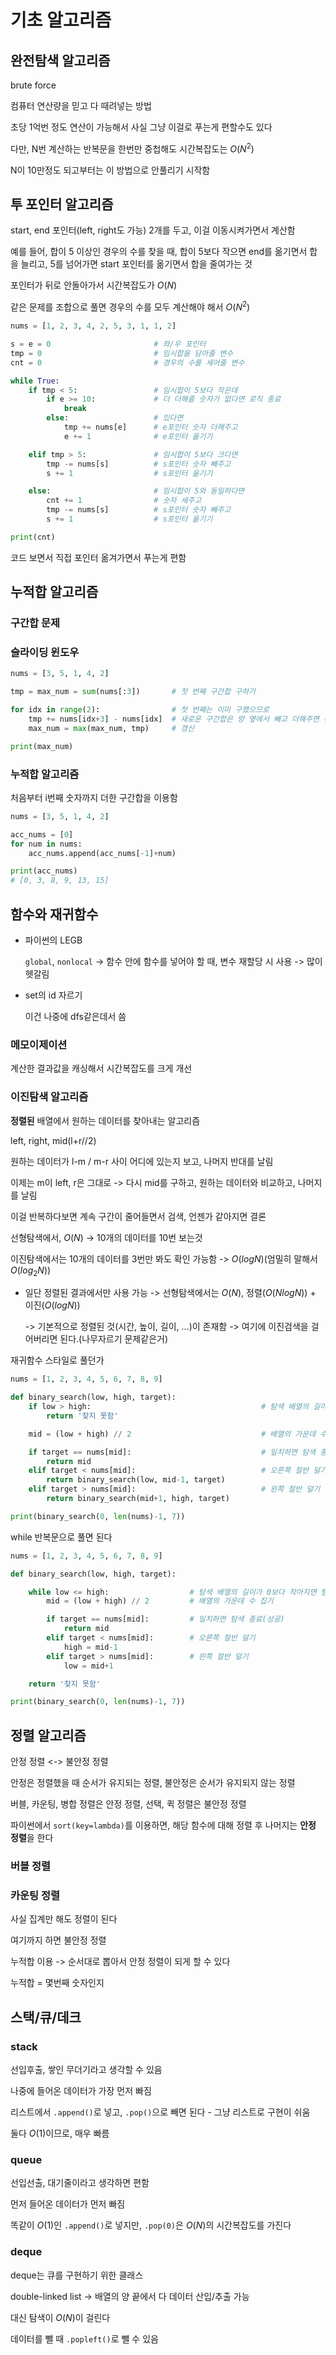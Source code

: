 # 기초 알고리즘

## 완전탐색 알고리즘
brute force

컴퓨터 연산량을 믿고 다 때려넣는 방법

초당 1억번 정도 연산이 가능해서 사실 그냥 이걸로 푸는게 편할수도 있다

다만, N번 계산하는 반복문을 한번만 중첩해도 시간복잡도는 $O(N^2)$

N이 10만정도 되고부터는 이 방법으로 안풀리기 시작함

## 투 포인터 알고리즘

start, end 포인터(left, right도 가능) 2개를 두고, 이걸 이동시켜가면서 계산함

예를 들어, 합이 5 이상인 경우의 수를 찾을 때, 합이 5보다 작으면 end를 옮기면서 합을 늘리고, 5를 넘어가면 start 포인터를 옮기면서 합을 줄여가는 것

포인터가 뒤로 안돌아가서 시간복잡도가 $O(N)$

같은 문제를 조합으로 풀면 경우의 수를 모두 계산해야 해서 $O(N^2)$

```py
nums = [1, 2, 3, 4, 2, 5, 3, 1, 1, 2]

s = e = 0                       # 좌/우 포인터
tmp = 0                         # 임시합을 담아줄 변수
cnt = 0                         # 경우의 수를 세어줄 변수

while True:
    if tmp < 5:                 # 임시합이 5보다 작은데
        if e >= 10:             # 더 더해줄 숫자가 없다면 로직 종료
            break
        else:                   # 있다면
            tmp += nums[e]      # e포인터 숫자 더해주고
            e += 1              # e포인터 옮기기

    elif tmp > 5:               # 임시합이 5보다 크다면
        tmp -= nums[s]          # s포인터 숫자 빼주고
        s += 1                  # s포인터 옮기기

    else:                       # 임시합이 5와 동일하다면
        cnt += 1                # 숫자 세주고
        tmp -= nums[s]          # s포인터 숫자 빼주고
        s += 1                  # s포인터 옮기기

print(cnt)
```
코드 보면서 직접 포인터 옮겨가면서 푸는게 편함

## 누적합 알고리즘

### 구간합 문제

### 슬라이딩 윈도우

```py
nums = [3, 5, 1, 4, 2]

tmp = max_num = sum(nums[:3])       # 첫 번째 구간합 구하기

for idx in range(2):                # 첫 번째는 이미 구했으므로
    tmp += nums[idx+3] - nums[idx]  # 새로운 구간합은 양 옆에서 빼고 더해주면 된다(슬라이딩 윈도우)
    max_num = max(max_num, tmp)     # 갱신

print(max_num)
```

### 누적합 알고리즘

처음부터 i번째 숫자까지 더한 구간합을 이용함
```py
nums = [3, 5, 1, 4, 2]

acc_nums = [0]
for num in nums:
    acc_nums.append(acc_nums[-1]+num)

print(acc_nums)
# [0, 3, 8, 9, 13, 15]
```
## 함수와 재귀함수

- 파이썬의 LEGB

    `global`, `nonlocal` -> 함수 안에 함수를 넣어야 할 때, 변수 재할당 시 사용 -> 많이 헷갈림

- set의 id 자르기
    
    이건 나중에 dfs같은데서 씀

### 메모이제이션

계산한 결과값을 캐싱해서 시간복잡도를 크게 개선

### 이진탐색 알고리즘

**정렬된** 배열에서 원하는 데이터를 찾아내는 알고리즘

left, right, mid(l+r//2)

원하는 데이터가 l-m / m-r 사이 어디에 있는지 보고, 나머지 반대를 날림

이제는 m이 left, r은 그대로 -> 다시 mid를 구하고, 원하는 데이터와 비교하고, 나머지를 날림

이걸 반복하다보면 계속 구간이 줄어들면서 검색, 언젠가 같아지면 결론

선형탐색에서, $O(N)$ -> 10개의 데이터를 10번 보는것

이진탐색에서는 10개의 데이터를 3번만 봐도 확인 가능함 -> $O(logN)$(엄밀히 말해서 $O(log_2N)$)

- 일단 정렬된 결과에서만 사용 가능 -> 선형탐색에서는 $O(N)$, 정렬($O(NlogN)$) + 이진($O(logN)$)

    -> 기본적으로 정렬된 것(시간, 높이, 길이, ...)이 존재함 -> 여기에 이진검색을 걸어버리면 된다.(나무자르기 문제같은거)

재귀함수 스타일로 풀던가
```py
nums = [1, 2, 3, 4, 5, 6, 7, 8, 9]

def binary_search(low, high, target):
    if low > high:                                      # 탐색 배열의 길이가 0보다 작아지면 탐색 종료(실패)
        return '찾지 못함'

    mid = (low + high) // 2                             # 배열의 가운데 수 집기

    if target == nums[mid]:                             # 일치하면 탐색 종료(성공)
        return mid
    elif target < nums[mid]:                            # 오른쪽 절반 덜기
        return binary_search(low, mid-1, target)
    elif target > nums[mid]:                            # 왼쪽 절반 덜기
        return binary_search(mid+1, high, target)

print(binary_search(0, len(nums)-1, 7))
```

while 반복문으로 풀면 된다
```py
nums = [1, 2, 3, 4, 5, 6, 7, 8, 9]

def binary_search(low, high, target):

    while low <= high:                  # 탐색 배열의 길이가 0보다 작아지면 탐색 종료(실패)
        mid = (low + high) // 2         # 배열의 가운데 수 집기

        if target == nums[mid]:         # 일치하면 탐색 종료(성공)
            return mid
        elif target < nums[mid]:        # 오른쪽 절반 덜기
            high = mid-1
        elif target > nums[mid]:        # 왼쪽 절반 덜기
            low = mid+1

    return '찾지 못함'

print(binary_search(0, len(nums)-1, 7))

```



## 정렬 알고리즘
안정 정렬 <-> 불안정 정렬

안정은 정렬했을 때 순서가 유지되는 정렬, 불안정은 순서가 유지되지 않는 정렬

버블, 카운팅, 병합 정렬은 안정 정렬, 선택, 퀵 정렬은 불안정 정렬

파이썬에서 `sort(key=lambda)`를 이용하면, 해당 함수에 대해 정렬 후 나머지는 **안정 정렬**을 한다

### 버블 정렬

### 카운팅 정렬

사실 집계만 해도 정렬이 된다

여기까지 하면 불안정 정렬

누적합 이용 -> 순서대로 뽑아서 안정 정렬이 되게 할 수 있다

누적합 = 몇번째 숫자인지

## 스택/큐/데크

### stack

선입후출, 쌓인 무더기라고 생각할 수 있음

나중에 들어온 데이터가 가장 먼저 빠짐

리스트에서 `.append()`로 넣고, `.pop()`으로 빼면 된다 - 그냥 리스트로 구현이 쉬움

둘다 $O(1)$이므로, 매우 빠름

### queue

선입선출, 대기줄이라고 생각하면 편함

먼저 들어온 데이터가 먼저 빠짐

똑같이 $O(1)$인 `.append()`로 넣지만, `.pop(0)`은 $O(N)$의 시간복잡도를 가진다

### deque

deque는 큐를 구현하기 위한 클래스

double-linked list -> 배열의 양 끝에서 다 데이터 산입/추출 가능

대신 탐색이 $O(N)$이 걸린다

데이터를 뺄 때 `.popleft()`로 뺄 수 있음